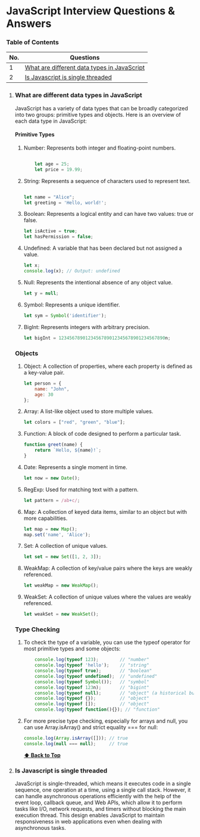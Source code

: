 # JavaScript Interview Questions & Answers

### Table of Contents

| No. | Questions |
|---- | ---------
|1  | [What are different data types in JavaScript](#what-are-different-data-types-in-javaScript) |
|2  | [Is Javascript is single threaded](#is-javascript-is-single-threaded?) |


1. ### What are different data types in JavaScript
    JavaScript has a variety of data types that can be broadly categorized into two groups: primitive types and objects. Here is an overview of each data type in JavaScript:

    #### Primitive Types
    1. Number: Represents both integer and floating-point numbers.

        ```javascript
        
            let age = 25;
            let price = 19.99;
        ```
    2. String: Represents a sequence of characters used to represent text.

        ```javascript
    
        let name = "Alice";
        let greeting = 'Hello, world!';
        ```
    3. Boolean: Represents a logical entity and can have two values: true or false.

        ```javascript
        let isActive = true;
        let hasPermission = false;
        ```
    4. Undefined: A variable that has been declared but not assigned a value.

        ```javascript
        let x;
        console.log(x); // Output: undefined
        ```
    5. Null: Represents the intentional absence of any object value.

        ```javascript
        let y = null;
        ```
    6. Symbol: Represents a unique identifier.

        ```javascript
        let sym = Symbol('identifier');
        ```
    7. BigInt: Represents integers with arbitrary precision.

        ```javascript
        let bigInt = 1234567890123456789012345678901234567890n;
        ```
    ### Objects
    1. Object: A collection of properties, where each property is defined as a key-value pair.

        ```javascript
        let person = {
            name: "John",
            age: 30
        };
        ```
    2. Array: A list-like object used to store multiple values.

        ```javascript
        let colors = ["red", "green", "blue"];
        ```
    3. Function: A block of code designed to perform a particular task.

        ```javascript
        function greet(name) {
            return `Hello, ${name}!`;
        }
        ```
    4. Date: Represents a single moment in time.

        ```javascript
        let now = new Date();
        ```
    5. RegExp: Used for matching text with a pattern.

        ```javascript
        let pattern = /ab+c/;
        ```
    6. Map: A collection of keyed data items, similar to an object but with more capabilities.

        ```javascript
        let map = new Map();
        map.set('name', 'Alice');
        ```
    7. Set: A collection of unique values.

        ```javascript
        let set = new Set([1, 2, 3]);
        ```
    8. WeakMap: A collection of key/value pairs where the keys are weakly referenced.

        ```javascript
        let weakMap = new WeakMap();
        ```
    9. WeakSet: A collection of unique values where the values are weakly referenced.

        ```javascript
        let weakSet = new WeakSet();
        ```
    ### Type Checking
    1. To check the type of a variable, you can use the typeof operator for most primitive types and some objects:

        ```javascript
            console.log(typeof 123);        // "number"
            console.log(typeof 'hello');    // "string"
            console.log(typeof true);       // "boolean"
            console.log(typeof undefined);  // "undefined"
            console.log(typeof Symbol());   // "symbol"
            console.log(typeof 123n);       // "bigint"
            console.log(typeof null);       // "object" (a historical bug in JavaScript)
            console.log(typeof {});         // "object"
            console.log(typeof []);         // "object"
            console.log(typeof function(){}); // "function"
        ```
    2. For more precise type checking, especially for arrays and null, you can use Array.isArray() and strict equality === for null:

        ```javascript
        console.log(Array.isArray([])); // true
        console.log(null === null);     // true
        ```

         **[⬆ Back to Top](#table-of-contents)**
2. ### Is Javascript is single threaded
    JavaScript is single-threaded, which means it executes code in a single sequence, one operation at a time, using a single call stack. However, it can handle asynchronous operations efficiently with the help of the event loop, callback queue, and Web APIs, which allow it to perform tasks like I/O, network requests, and timers without blocking the main execution thread. This design enables JavaScript to maintain responsiveness in web applications even when dealing with asynchronous tasks.